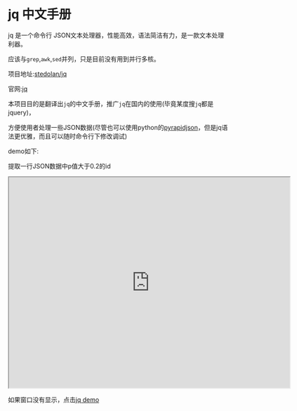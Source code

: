 # jq 中文手册

jq 是一个命令行 JSON文本处理器，性能高效，语法简洁有力，是一款文本处理利器。

应该与`grep`,`awk`,`sed`并列，只是目前没有用到并行多核。

项目地址:[stedolan/jq](https://github.com/stedolan/jq)

官网:[jq](https://stedolan.github.io/jq/)

本项目目的是翻译出`jq`的中文手册，推广`jq`在国内的使用(毕竟某度搜`jq`都是jquery)，

方便使用者处理一些JSON数据(尽管也可以使用python的[pyrapidjson](https://github.com/hhatto/pyrapidjson)，但是jq语法更优雅，而且可以随时命令行下修改调试)


demo如下:

提取一行JSON数据中p值大于0.2的id

<iframe src="http://showterm.io/66cd2262111dbe29437ac" width="640" height="480"></iframe>

如果窗口没有显示，点击[jq demo](http://showterm.io/66cd2262111dbe29437ac)
